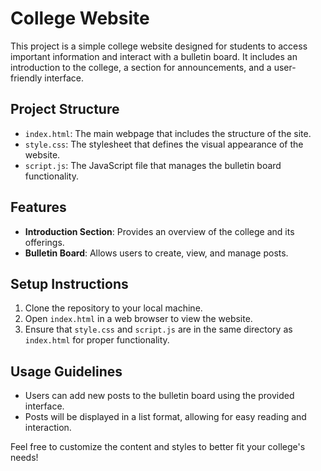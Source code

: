 # College Website

This project is a simple college website designed for students to access important information and interact with a bulletin board. It includes an introduction to the college, a section for announcements, and a user-friendly interface.

## Project Structure

- `index.html`: The main webpage that includes the structure of the site.
- `style.css`: The stylesheet that defines the visual appearance of the website.
- `script.js`: The JavaScript file that manages the bulletin board functionality.

## Features

- **Introduction Section**: Provides an overview of the college and its offerings.
- **Bulletin Board**: Allows users to create, view, and manage posts.

## Setup Instructions

1. Clone the repository to your local machine.
2. Open `index.html` in a web browser to view the website.
3. Ensure that `style.css` and `script.js` are in the same directory as `index.html` for proper functionality.

## Usage Guidelines

- Users can add new posts to the bulletin board using the provided interface.
- Posts will be displayed in a list format, allowing for easy reading and interaction.

Feel free to customize the content and styles to better fit your college's needs!